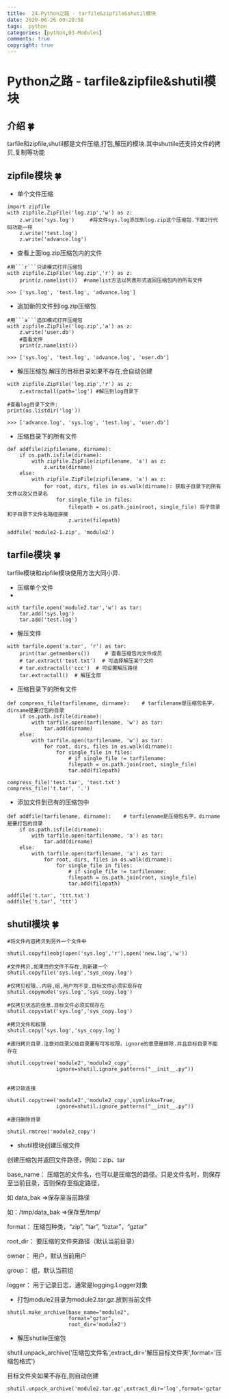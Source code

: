 ```yaml
---
title:  24.Python之路 - tarfile&zipfile&shutil模块
date: 2020-06-26 09:20:58
tags:  python
categories: [python,03-Modules]
comments: true
copyright: true
---
```




# Python之路 -  tarfile&zipfile&shutil模块

##  介绍 🍀

tarfile和zipfile,shutil都是文件压缩,打包,解压的模块.其中shuttile还支持文件的拷贝,复制等功能

##  zipfile模块 🍀


* 单个文件压缩
  
```
import zipfile
with zipfile.ZipFile('log.zip','w') as z:
    z.write('sys.log')     #将文件sys.log添加到log.zip这个压缩包.下面2行代码功能一样
    z.write('test.log')
    z.write('advance.log')

```
* 查看上面log.zip压缩包内的文件

<!--more-->

```
#用```r```只读模式打开压缩包
with zipfile.ZipFile('log.zip','r') as z:
    print(z.namelist())  #namelist方法以列表形式返回压缩包内的所有文件

>>> ['sys.log', 'test.log', 'advance.log']
```

* 追加新的文件到log.zip压缩包

```
#用```a```追加模式打开压缩包
with zipfile.ZipFile('log.zip','a') as z:
    z.write('user.db')
    #查看文件
    print(z.namelist())

>>> ['sys.log', 'test.log', 'advance.log', 'user.db']

```

* 解压压缩包.解压的目标目录如果不存在,会自动创建

```
with zipfile.ZipFile('log.zip','r') as z:
    z.extractall(path='log') #解压到log目录下

#查看log目录下文件:
print(os.listdir('log'))

>>> ['advance.log', 'sys.log', 'test.log', 'user.db']
```

* 压缩目录下的所有文件

```
def addfile(zipfilename, dirname):
    if os.path.isfile(dirname):
        with zipfile.ZipFile(zipfilename, 'a') as z:
            z.write(dirname)
    else:
        with zipfile.ZipFile(zipfilename, 'a') as z:
            for root, dirs, files in os.walk(dirname): 获取子目录下的所有文件以及父目录名
                for single_file in files:
                    filepath = os.path.join(root, single_file) 将子目录和子目录下文件名路径拼接
                    z.write(filepath)

addfile('module2-1.zip', 'module2')
```

## tarfile模块  🍀

tarfile模块和zipfile模块使用方法大同小异.

* 压缩单个文件
* 
```
with tarfile.open('module2.tar','w') as tar:
    tar.add('sys.log')
    tar.add('test.log')
```

* 解压文件

```
with tarfile.open('a.tar', 'r') as tar:
    print(tar.getmembers())     # 查看压缩包内文件成员
    # tar.extract('test.txt')  # 可选择解压某个文件
    # tar.extractall('ccc')  # 可设置解压路径
    tar.extractall()  # 解压全部
```

* 压缩目录下的所有文件

```
def compress_file(tarfilename, dirname):    # tarfilename是压缩包名字，dirname是要打包的目录
    if os.path.isfile(dirname):
        with tarfile.open(tarfilename, 'w') as tar:
            tar.add(dirname)
    else:
        with tarfile.open(tarfilename, 'w') as tar:
            for root, dirs, files in os.walk(dirname):
                for single_file in files:
                    # if single_file != tarfilename:
                    filepath = os.path.join(root, single_file)
                    tar.add(filepath)

compress_file('test.tar', 'test.txt')
compress_file('t.tar', '.')
```

* 添加文件到已有的压缩包中

```
def addfile(tarfilename, dirname):    # tarfilename是压缩包名字，dirname是要打包的目录
    if os.path.isfile(dirname):
        with tarfile.open(tarfilename, 'a') as tar:
            tar.add(dirname)
    else:
        with tarfile.open(tarfilename, 'a') as tar:
            for root, dirs, files in os.walk(dirname):
                for single_file in files:
                    # if single_file != tarfilename:
                    filepath = os.path.join(root, single_file)
                    tar.add(filepath)

addfile('t.tar', 'ttt.txt')
addfile('t.tar', 'ttt')
```

## shutil模块  🍀

```
#将文件内容拷贝到另外一个文件中

shutil.copyfileobj(open('sys.log','r'),open('new.log','w'))

#文件拷贝,如果目的文件不存在,则新建一个
shutil.copyfile('sys.log','sys_copy.log')

#仅拷贝权限..内容,组,用户均不变.目标文件必须实现存在
shutil.copymode('sys.log','sys_copy.log')

#仅拷贝状态的信息.目标文件必须实现存在
shutil.copystat('sys.log','sys_copy.log')

#拷贝文件和权限
shutil.copy('sys.log','sys_copy.log')

#递归拷贝目录.注意对目录父级目录要有可写权限，ignore的意思是排除.并且目标目录不能存在

shutil.copytree('module2','module2_copy',
                ignore=shutil.ignore_patterns("__init__.py"))


#拷贝软连接

shutil.copytree('module2','module2_copy',symlinks=True,
                ignore=shutil.ignore_patterns("__init__.py"))

#递归删除目录

shutil.rmtree('module2_copy')
```

* shutil模块创建压缩文件


创建压缩包并返回文件路径，例如：zip、tar

base_name： 压缩包的文件名，也可以是压缩包的路径。只是文件名时，则保存至当前目录，否则保存至指定路径，

如 data_bak         =>保存至当前路径

如：/tmp/data_bak   =>保存至/tmp/

format：	压缩包种类，“zip”, “tar”, “bztar”，“gztar”

root_dir：	要压缩的文件夹路径（默认当前目录）

owner：	    用户，默认当前用户

group：	    组，默认当前组

logger：	用于记录日志，通常是logging.Logger对象



* 打包module2目录为module2.tar.gz.放到当前文件

```
shutil.make_archive(base_name="module2",
                    format="gztar",
                    root_dir='module2')

```

* 解压shutile压缩包

shutil.unpack_archive('压缩包文件名',extract_dir='解压目标文件夹',format='压缩包格式') 

目标文件夹如果不存在,则自动创建

```
shutil.unpack_archive('module2.tar.gz',extract_dir='log',format='gztar')
```
